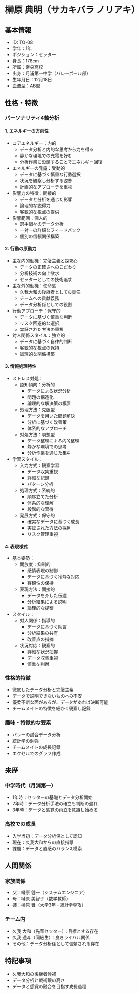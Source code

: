 # 榊原 典明（サカキバラ ノリアキ）

## 基本情報

- ID: TO-08
- 学年：1年
- ポジション：セッター
- 身長：178cm
- 所属：帝央高校
- 出身：月浦第一中学（バレーボール部）
- 生年月日：12月18日
- 血液型：AB型

## 性格・特徴

### パーソナリティ4軸分析

#### 1. エネルギーの方向性

- コアエネルギー：内的
  - データ分析と内的な思考から力を得る
  - 静かな環境での充電を好む
  - 分析作業に没頭することでエネルギー回復
- エネルギーの発露：受動的
  - データに基づく慎重な行動選択
  - 状況を観察し分析する姿勢
  - 計画的なアプローチを重視
- 影響力の特徴：間接的
  - データと分析を通じた影響
  - 論理的な説得力
  - 客観的な視点の提供
- 影響範囲：個人的
  - 選手個々のデータ分析
  - 一対一の詳細なフィードバック
  - 個別の信頼関係構築

#### 2. 行動の原動力

- 主な内的動機：完璧主義と探究心
  - データの正確さへのこだわり
  - 分析技術の向上欲求
  - セッターとしての技術追求
- 主な外的動機：使命感
  - 久我大和の後継者としての責任
  - チームへの貢献義務
  - データ分析係としての役割
- 行動アプローチ：保守的
  - データに基づく慎重な判断
  - リスク回避的な選択
  - 実証された方法の重視
- 対人関係スタイル：独立的
  - データに基づく自律的判断
  - 客観的な視点の保持
  - 論理的な関係構築

#### 3. 情報処理特性

- ストレス対処：
  - 認知傾向：分析的
    - データによる状況分析
    - 問題の構造化
    - 論理的な解決策の模索
  - 処理方法：克服型
    - データを用いた問題解決
    - 分析に基づく改善策
    - 体系的なアプローチ
  - 対処方法：瞑想型
    - データ整理による内的整理
    - 静かな環境での思考
    - 分析作業を通じた集中
- 学習スタイル：
  - 入力方式：観察学習
    - データ収集重視
    - 詳細な記録
    - パターン分析
  - 処理方式：系統的
    - 順序立てた分析
    - 体系的な理解
    - 段階的な習得
  - 発展方式：保守的
    - 確実なデータに基づく成長
    - 実証された方法の採用
    - リスク管理重視

#### 4. 表現様式

- 基本姿勢：
  - 開放度：抑制的
    - 感情表現の制御
    - データに基づく冷静な対応
    - 客観性の保持
  - 表現方法：間接的
    - データを介した伝達
    - 分析結果による説明
    - 論理的な提案
- スタイル：
  - 対人関係：指導的
    - データに基づく助言
    - 分析結果の共有
    - 改善点の指摘
  - 状況対応：観察的
    - 詳細な状況把握
    - データ収集重視
    - 慎重な判断

### 性格的特徴

- 徹底したデータ分析と完璧主義
- データで説明できないものへの不安
- 優柔不断な面があるが、データがあれば決断可能
- チームメイトの特徴を細かく観察し記録

### 趣味・特徴的な要素

- バレーの試合データ分析
- 統計学の勉強
- チームメイトの成長記録
- エクセルでのグラフ作成

## 来歴

### 中学時代（月浦第一）

- 1年時：セッターの基礎とデータ分析開始
- 2年時：データ分析手法の確立も判断の遅れ
- 3年時：データと感覚の両立を意識し始める

### 高校での成長

- 入学当初：データ分析係として認知
- 現在：久我大和からの直接指導
- 課題：データと直感のバランス模索

## 人間関係

### 家族関係

- 父：榊原 健一（システムエンジニア）
- 母：榊原 美智子（数学教師）
- 姉：榊原 舞（大学3年・統計学専攻）

### チーム内

- 久我 大和（先輩セッター）：目標とする存在
- 久我 遥斗（同級生）：良きライバル関係
- その他：データ分析係として信頼される存在

## 特記事項

- 久我大和の後継者候補
- データ分析と戦術眼の高さ
- データと感覚の融合を目指す成長過程
